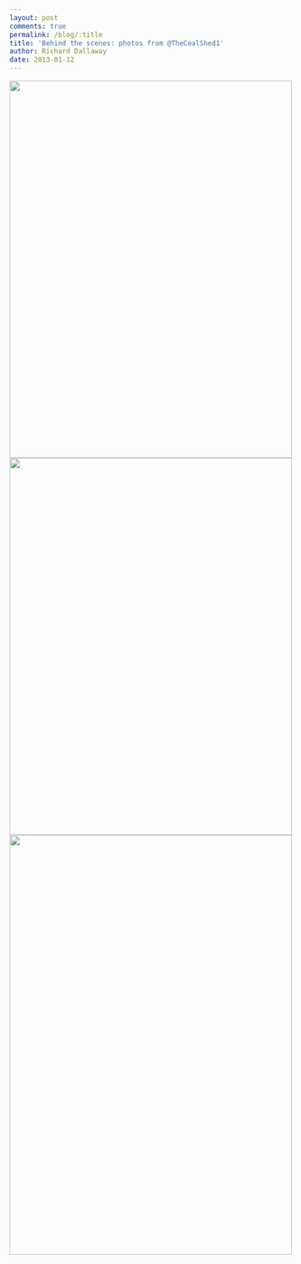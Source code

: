 ```yaml
---
layout: post
comments: true
permalink: /blog/:title
title: 'Behind the scenes: photos from @TheCoalShed1'
author: Richard Dallaway
date: 2013-01-12
---
```


<div><a href="http://static.skitters.dallaway.com/2013-01-12 10.34.10.jpg"><img width="500" src="http://static.skitters.dallaway.com/2013-01-12 10.34.10.jpg.500.jpg" height="667"></a></div><div><a href="http://static.skitters.dallaway.com/2013-01-12 10.34.04.jpg"><img width="500" src="http://static.skitters.dallaway.com/2013-01-12 10.34.04.jpg.500.jpg" height="667"></a></div><div><a href="http://static.skitters.dallaway.com/2013-01-12 10.12.52.jpg"><img width="500" src="http://static.skitters.dallaway.com/2013-01-12 10.12.52.jpg.500.jpg" height="742"></a></div>


    
    
